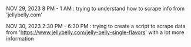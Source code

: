 NOV 29, 2023
8 PM - 1 AM : trying to understand how to scrape info from 'jellybelly.com'

NOV 30, 2023
2:30 PM - 6:30 PM : trying to create a script to scrape data from 'https://www.jellybelly.com/jelly-belly-single-flavors' with a lot more information